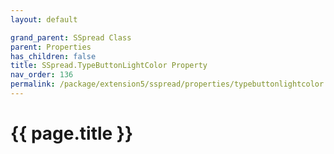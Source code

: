```yaml
---
layout: default

grand_parent: SSpread Class
parent: Properties
has_children: false
title: SSpread.TypeButtonLightColor Property
nav_order: 136
permalink: /package/extension5/sspread/properties/typebuttonlightcolor
---
```

# {{ page.title }}